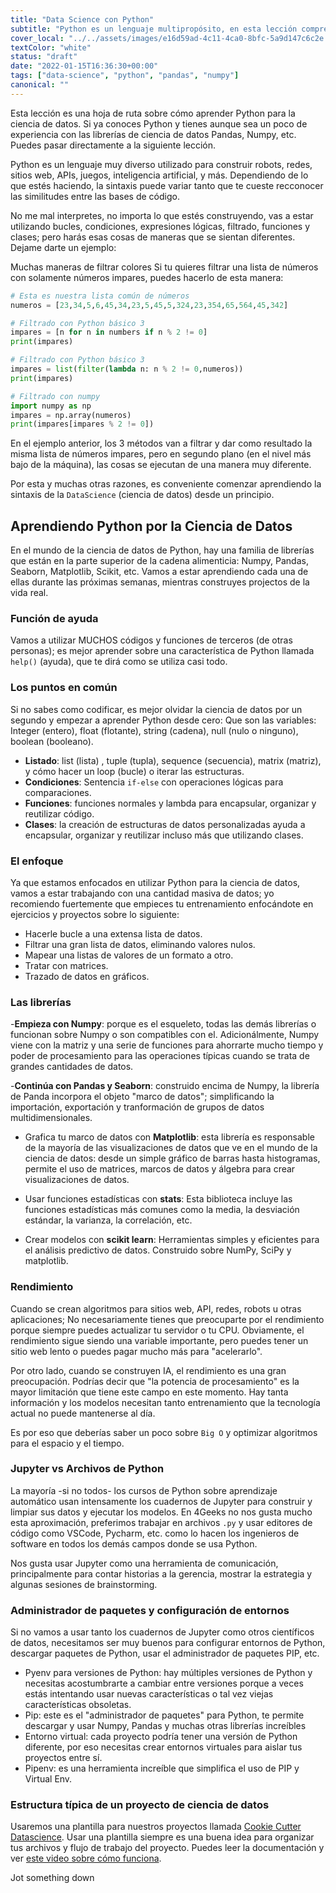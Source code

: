 ```yaml
---
title: "Data Science con Python"
subtitle: "Python es un lenguaje multipropósito, en esta lección comprenderás cómo se usa en el mundo de la Ciencia de Datos"
cover_local: "../../assets/images/e16d59ad-4c11-4ca0-8bfc-5a9d147c6c2e.jpeg"
textColor: "white"
status: "draft"
date: "2022-01-15T16:36:30+00:00"
tags: ["data-science", "python", "pandas", "numpy"]
canonical: ""
---
```


Esta lección es una hoja de ruta sobre cómo aprender Python para la ciencia de datos. Si ya conoces Python y tienes aunque sea un poco de experiencia con las librerías de ciencia de datos Pandas, Numpy, etc. Puedes pasar directamente a la siguiente lección.

Python es un lenguaje muy diverso utilizado para construir robots, redes, sitios web, APIs, juegos, inteligencia artificial, y más. Dependiendo de lo que estés haciendo, la sintaxis puede variar tanto que te cueste recconocer las similitudes entre las bases de código.

No me mal interpretes, no importa lo que estés construyendo, vas a estar utilizando bucles, condiciones, expresiones lógicas, filtrado, funciones y clases; pero harás esas cosas de maneras que se sientan diferentes. Dejame darte un ejemplo:

Muchas maneras de filtrar colores
Si tu quieres filtrar una lista de números con solamente números impares, puedes hacerlo de esta manera:

```python
# Esta es nuestra lista común de números
numeros = [23,34,5,6,45,34,23,5,45,5,324,23,354,65,564,45,342]

# Filtrado con Python básico 3
impares = [n for n in numbers if n % 2 != 0]
print(impares)

# Filtrado con Python básico 3
impares = list(filter(lambda n: n % 2 != 0,numeros))
print(impares)

# Filtrado con numpy
import numpy as np
impares = np.array(numeros)
print(impares[impares % 2 != 0])
```
En el ejemplo anterior, los 3 métodos van a filtrar y dar como resultado la misma lista de números impares, pero en segundo plano (en el nivel más bajo de la máquina), las cosas se ejecutan de una manera muy diferente.

Por esta y muchas otras razones, es conveniente comenzar aprendiendo la sintaxis de la `DataScience` (ciencia de datos) desde un principio.

## Aprendiendo Python por la Ciencia de Datos

En el mundo de la ciencia de datos de Python, hay una familia de librerías que están en la parte superior de la cadena alimenticia: Numpy, Pandas, Seaborn, Matplotlib, Scikit, etc. Vamos a estar aprendiendo cada una de ellas durante las próximas semanas, mientras construyes projectos de la vida real.

### Función de ayuda

Vamos a utilizar MUCHOS códigos y funciones de terceros (de otras personas); es mejor aprender sobre una característica de Python llamada `help()` (ayuda), que te dirá como se utiliza casi todo.

### Los puntos en común

Si no sabes como codificar, es mejor olvidar la ciencia de datos por un segundo y empezar a aprender Python desde cero: 
Que son las variables: Integer (entero), float (flotante), string (cadena), null (nulo o ninguno), boolean (booleano). 

- **Listado**: list (lista) , tuple (tupla), sequence (secuencia), matrix (matriz), y cómo hacer un loop (bucle) o iterar las estructuras.
- **Condiciones**: Sentencia `if-else` con operaciones lógicas para comparaciones.
- **Funciones**: funciones normales y lambda para encapsular, organizar y reutilizar código.
- **Clases**: la creación de estructuras de datos personalizadas ayuda a encapsular, organizar y reutilizar incluso más que utilizando clases.

### El enfoque

Ya que estamos enfocados en utilizar Python para la ciencia de datos, vamos a estar trabajando con una cantidad masiva de datos; yo recomiendo fuertemente que empieces tu entrenamiento enfocándote en ejercicios y proyectos sobre lo siguiente:

- Hacerle bucle a una extensa lista de datos.
- Filtrar una gran lista de datos, eliminando valores nulos.
- Mapear una listas de valores de un formato a otro.
- Tratar con matrices.
- Trazado de datos en gráficos.

### Las librerías

-**Empieza con Numpy**: porque es el esqueleto, todas las demás librerías o funcionan sobre Numpy o son compatibles con el. Adicionálmente, Numpy viene con la matriz y una serie de funciones para ahorrarte mucho tiempo y poder de procesamiento para las operaciones típicas cuando se trata de grandes cantidades de datos.

-**Continúa con Pandas y Seaborn**: construido encima de Numpy, la librería de Panda incorpora el objeto "marco de datos"; simplificando la importación, exportación y tranformación de grupos de datos multidimensionales.

- Grafica tu marco de datos con **Matplotlib**: esta librería es responsable de la mayoría de las visualizaciones de datos que ve en el mundo de la ciencia de datos: desde un simple gráfico de barras hasta histogramas, permite el uso de matrices, marcos de datos y álgebra para crear visualizaciones de datos.

- Usar funciones estadísticas con **stats**: Esta biblioteca incluye las funciones estadísticas más comunes como la media, la desviación estándar, la varianza, la correlación, etc.

- Crear modelos con **scikit learn**: Herramientas simples y eficientes para el análisis predictivo de datos. Construido sobre NumPy, SciPy y matplotlib.

### Rendimiento

Cuando se crean algoritmos para sitios web, API, redes, robots u otras aplicaciones; No necesariamente tienes que preocuparte por el rendimiento porque siempre puedes actualizar tu servidor o tu CPU. Obviamente, el rendimiento sigue siendo una variable importante, pero puedes tener un sitio web lento o puedes pagar mucho más para "acelerarlo".

Por otro lado, cuando se construyen IA, el rendimiento es una gran preocupación. Podrías decir que "la potencia de procesamiento" es la mayor limitación que tiene este campo en este momento. Hay tanta información y los modelos necesitan tanto entrenamiento que la tecnología actual no puede mantenerse al día.

Es por eso que deberías saber un poco sobre `Big O` y optimizar algoritmos para el espacio y el tiempo.

### Jupyter vs Archivos de Python

La mayoría -si no todos- los cursos de Python sobre aprendizaje automático usan intensamente los cuadernos de Jupyter para construir y limpiar sus datos y ejecutar los modelos. En 4Geeks no nos gusta mucho esta aproximación, preferimos trabajar en archivos `.py` y usar editores de código como VSCode, Pycharm, etc. como lo hacen los ingenieros de software en todos los demás campos donde se usa Python.

Nos gusta usar Jupyter como una herramienta de comunicación, principalmente para contar historias a la gerencia, mostrar la estrategia y algunas sesiones de brainstorming.

### Administrador de paquetes y configuración de entornos

Si no vamos a usar tanto los cuadernos de Jupyter como otros científicos de datos, necesitamos ser muy buenos para configurar entornos de Python, descargar paquetes de Python, usar el administrador de paquetes PIP, etc.

- Pyenv para versiones de Python: hay múltiples versiones de Python y necesitas acostumbrarte a cambiar entre versiones porque a veces estás intentando usar nuevas características o tal vez viejas características obsoletas.
- Pip: este es el "administrador de paquetes" para Python, te permite descargar y usar Numpy, Pandas y muchas otras librerías increíbles
- Entorno virtual: cada proyecto podría tener una versión de Python diferente, por eso necesitas crear entornos virtuales para aislar tus proyectos entre sí.
- Pipenv: es una herramienta increíble que simplifica el uso de PIP y Virtual Env.

### Estructura típica de un proyecto de ciencia de datos

Usaremos una plantilla para nuestros proyectos llamada [Cookie Cutter Datascience](https://drivendata.github.io/cookiecutter-data-science/). Usar una plantilla siempre es una buena idea para organizar tus archivos y flujo de trabajo del proyecto. Puedes leer la documentación y ver [este video sobre cómo funciona](https://www.youtube.com/watch?v=nExL0SgKsDY).











Jot something down













